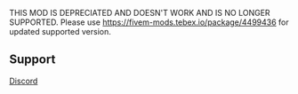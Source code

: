 THIS MOD IS DEPRECIATED AND DOESN'T WORK AND IS NO LONGER SUPPORTED. Please use https://fivem-mods.tebex.io/package/4499436 for updated supported version.

## Support
[Discord](https://discord.gg/rhQhZWM)
